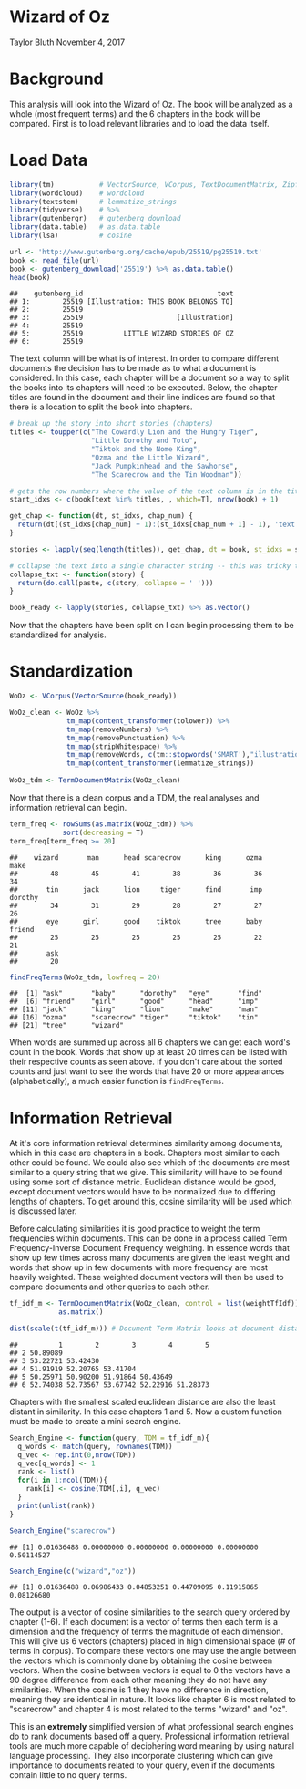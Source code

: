 Wizard of Oz
================
Taylor Bluth
November 4, 2017

Background
==========

This analysis will look into the Wizard of Oz. The book will be analyzed as a whole (most frequent terms) and the 6 chapters in the book will be compared. First is to load relevant libraries and to load the data itself.

Load Data
=========

``` r
library(tm)           # VectorSource, VCorpus, TextDocumentMatrix, Zipf_plot
library(wordcloud)    # wordcloud
library(textstem)     # lemmatize_strings
library(tidyverse)    # %>% 
library(gutenbergr)   # gutenberg_download
library(data.table)   # as.data.table
library(lsa)          # cosine

url <- 'http://www.gutenberg.org/cache/epub/25519/pg25519.txt'
book <- read_file(url)  
book <- gutenberg_download('25519') %>% as.data.table() 
head(book) 
```

    ##    gutenberg_id                                 text
    ## 1:        25519 [Illustration: THIS BOOK BELONGS TO]
    ## 2:        25519                                     
    ## 3:        25519                       [Illustration]
    ## 4:        25519                                     
    ## 5:        25519          LITTLE WIZARD STORIES OF OZ
    ## 6:        25519

The text column will be what is of interest. In order to compare different documents the decision has to be made as to what a document is considered. In this case, each chapter will be a document so a way to split the books into its chapters will need to be executed. Below, the chapter titles are found in the document and their line indices are found so that there is a location to split the book into chapters.

``` r
# break up the story into short stories (chapters)
titles <- toupper(c("The Cowardly Lion and the Hungry Tiger",
                    "Little Dorothy and Toto",
                    "Tiktok and the Nome King",
                    "Ozma and the Little Wizard",
                    "Jack Pumpkinhead and the Sawhorse",
                    "The Scarecrow and the Tin Woodman"))

# gets the row numbers where the value of the text column is in the titles
start_idxs <- c(book[text %in% titles, , which=T], nrow(book) + 1)

get_chap <- function(dt, st_idxs, chap_num) {
  return(dt[(st_idxs[chap_num] + 1):(st_idxs[chap_num + 1] - 1), 'text'])
}

stories <- lapply(seq(length(titles)), get_chap, dt = book, st_idxs = start_idxs)

# collapse the text into a single character string -- this was tricky to figure out
collapse_txt <- function(story) {
  return(do.call(paste, c(story, collapse = ' ')))
}

book_ready <- lapply(stories, collapse_txt) %>% as.vector()
```

Now that the chapters have been split on I can begin processing them to be standardized for analysis.

Standardization
===============

``` r
WoOz <- VCorpus(VectorSource(book_ready))

WoOz_clean <- WoOz %>% 
              tm_map(content_transformer(tolower)) %>% 
              tm_map(removeNumbers) %>% 
              tm_map(removePunctuation) %>% 
              tm_map(stripWhitespace) %>% 
              tm_map(removeWords, c(tm::stopwords('SMART'),"illustration")) %>% 
              tm_map(content_transformer(lemmatize_strings))
              
WoOz_tdm <- TermDocumentMatrix(WoOz_clean)
```

Now that there is a clean corpus and a TDM, the real analyses and information retrieval can begin.

``` r
term_freq <- rowSums(as.matrix(WoOz_tdm)) %>% 
             sort(decreasing = T)
term_freq[term_freq >= 20]
```

    ##    wizard       man      head scarecrow      king      ozma      make 
    ##        48        45        41        38        36        36        34 
    ##       tin      jack      lion     tiger      find       imp   dorothy 
    ##        34        31        29        28        27        27        26 
    ##       eye      girl      good    tiktok      tree      baby    friend 
    ##        25        25        25        25        25        22        21 
    ##       ask 
    ##        20

``` r
findFreqTerms(WoOz_tdm, lowfreq = 20)
```

    ##  [1] "ask"       "baby"      "dorothy"   "eye"       "find"     
    ##  [6] "friend"    "girl"      "good"      "head"      "imp"      
    ## [11] "jack"      "king"      "lion"      "make"      "man"      
    ## [16] "ozma"      "scarecrow" "tiger"     "tiktok"    "tin"      
    ## [21] "tree"      "wizard"

When words are summed up across all 6 chapters we can get each word's count in the book. Words that show up at least 20 times can be listed with their respective counts as seen above. If you don't care about the sorted counts and just want to see the words that have 20 or more appearances (alphabetically), a much easier function is `findFreqTerms`.

Information Retrieval
=====================

At it's core information retrieval determines similarity among documents, which in this case are chapters in a book. Chapters most similar to each other could be found. We could also see which of the documents are most similar to a query string that we give. This similarity will have to be found using some sort of distance metric. Euclidean distance would be good, except document vectors would have to be normalized due to differing lengths of chapters. To get around this, cosine similarity will be used which is discussed later.

Before calculating similarities it is good practice to weight the term frequencies within documents. This can be done in a process called Term Frequency-Inverse Document Frequency weighting. In essence words that show up few times across many documents are given the least weight and words that show up in few documents with more frequency are most heavily weighted. These weighted document vectors will then be used to compare documents and other queries to each other.

``` r
tf_idf_m <- TermDocumentMatrix(WoOz_clean, control = list(weightTfIdf)) %>%
            as.matrix()

dist(scale(t(tf_idf_m))) # Document Term Matrix looks at document distances
```

    ##          1        2        3        4        5
    ## 2 50.89089                                    
    ## 3 53.22721 53.42430                           
    ## 4 51.91919 52.20765 53.41704                  
    ## 5 50.25971 50.90200 51.91864 50.43649         
    ## 6 52.74038 52.73567 53.67742 52.22916 51.28373

Chapters with the smallest scaled euclidean distance are also the least distant in similarity. In this case chapters 1 and 5. Now a custom function must be made to create a mini search engine.

``` r
Search_Engine <- function(query, TDM = tf_idf_m){ 
  q_words <- match(query, rownames(TDM))
  q_vec <- rep.int(0,nrow(TDM))
  q_vec[q_words] <- 1
  rank <- list()
  for(i in 1:ncol(TDM)){
    rank[i] <- cosine(TDM[,i], q_vec)
  }
  print(unlist(rank))
}

Search_Engine("scarecrow")
```

    ## [1] 0.01636488 0.00000000 0.00000000 0.00000000 0.00000000 0.50114527

``` r
Search_Engine(c("wizard","oz"))
```

    ## [1] 0.01636488 0.06986433 0.04853251 0.44709095 0.11915865 0.08126680

The output is a vector of cosine similarities to the search query ordered by chapter (1-6). If each document is a vector of terms then each term is a dimension and the frequency of terms the magnitude of each dimension. This will give us 6 vectors (chapters) placed in high dimensional space (\# of terms in corpus). To compare these vectors one may use the angle between the vectors which is commonly done by obtaining the cosine between vectors. When the cosine between vectors is equal to 0 the vectors have a 90 degree difference from each other meaning they do not have any similarities. When the cosine is 1 they have no difference in direction, meaning they are identical in nature. It looks like chapter 6 is most related to "scarecrow" and chapter 4 is most related to the terms "wizard" and "oz".

This is an **extremely** simplified version of what professional search engines do to rank documents based off a query. Professional information retrieval tools are much more capable of deciphering word meaning by using natural language processing. They also incorporate clustering which can give importance to documents related to your query, even if the documents contain little to no query terms.
